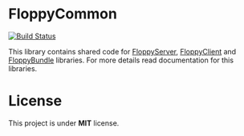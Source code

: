 FloppyCommon
============

[![Build Status](https://travis-ci.org/zineinc/floppy-common.svg?branch=master)](https://travis-ci.org/zineinc/floppy-common)

This library contains shared code for [FloppyServer][1], [FloppyClient][2] and [FloppyBundle][3] libraries. For more details read
documentation for this libraries.

License
=======

This project is under **MIT** license.

[1]: https://github.com/zineinc/floppy-server
[2]: https://github.com/zineinc/floppy-client
[3]: https://github.com/zineinc/floppy-bundle
